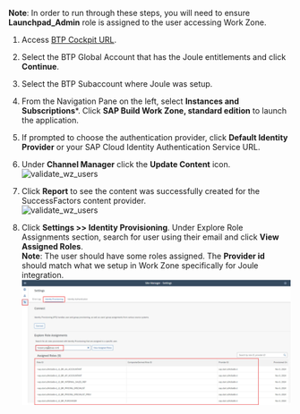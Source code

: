 **Note**: In order to run through these steps, you will need to ensure **Launchpad_Admin** role is assigned to the user accessing Work Zone.

1. Access [BTP Cockpit URL](https://cockpit.btp.cloud.sap).
2. Select the BTP Global Account that has the Joule entitlements and click **Continue**.
3. Select the BTP Subaccount where Joule was setup.                        
4. From the Navigation Pane on the left, select **Instances and Subscriptions***. Click **SAP Build Work Zone, standard edition** to launch the application.   
6. If prompted to choose the authentication provider, click **Default Identity Provider** or your SAP Cloud Identity Authentication Service URL.
7. Under **Channel Manager** click the **Update Content** icon.</br>
![validate_wz_users](0-1.jpg)

9. Click **Report** to see the content was successfully created for the SuccessFactors content provider.</br>
![validate_wz_users](0-2.jpg)

10. Click **Settings >> Identity Provisioning**. Under Explore Role Assignments section, search for user using their email and click **View Assigned Roles**.</br>
**Note**: The user should have some roles assigned.  The **Provider id** should match what we setup in Work Zone specifically for Joule integration.</br>
![validate_wz_users](1.jpg)

